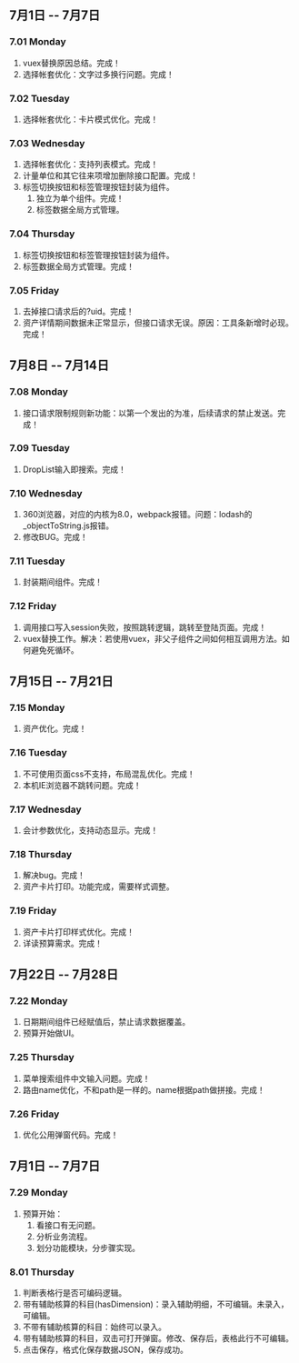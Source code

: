 ## 7月1日 -- 7月7日

### 7.01 Monday
1. vuex替换原因总结。完成！
2. 选择帐套优化：文字过多换行问题。完成！

### 7.02 Tuesday
1. 选择帐套优化：卡片模式优化。完成！

### 7.03 Wednesday
1. 选择帐套优化：支持列表模式。完成！
2. 计量单位和其它往来项增加删除接口配置。完成！
3. 标签切换按钮和标签管理按钮封装为组件。
   1. 独立为单个组件。完成！
   2. 标签数据全局方式管理。

### 7.04 Thursday
1. 标签切换按钮和标签管理按钮封装为组件。
  1. 标签数据全局方式管理。完成！

### 7.05 Friday
1. 去掉接口请求后的?uid。完成！
2. 资产详情期间数据未正常显示，但接口请求无误。原因：工具条新增时必现。完成！

## 7月8日 -- 7月14日

### 7.08 Monday
1. 接口请求限制规则新功能：以第一个发出的为准，后续请求的禁止发送。完成！

### 7.09 Tuesday
1. DropList输入即搜索。完成！

### 7.10 Wednesday
1. 360浏览器，对应的内核为8.0，webpack报错。问题：lodash的_objectToString.js报错。
2. 修改BUG。完成！

### 7.11 Tuesday
1. 封装期间组件。完成！

### 7.12 Friday
1. 调用接口写入session失败，按照跳转逻辑，跳转至登陆页面。完成！
2. vuex替换工作。解决：若使用vuex，非父子组件之间如何相互调用方法。如何避免死循环。

## 7月15日 -- 7月21日

### 7.15 Monday
1. 资产优化。完成！

### 7.16 Tuesday
1. 不可使用页面css不支持，布局混乱优化。完成！
2. 本机IE浏览器不跳转问题。完成！

### 7.17 Wednesday
1. 会计参数优化，支持动态显示。完成！

### 7.18 Thursday
1. 解决bug。完成！
2. 资产卡片打印。功能完成，需要样式调整。

### 7.19 Friday
1. 资产卡片打印样式优化。完成！
2. 详读预算需求。完成！

## 7月22日 -- 7月28日

### 7.22 Monday
1. 日期期间组件已经赋值后，禁止请求数据覆盖。
2. 预算开始做UI。

### 7.25 Thursday
1. 菜单搜索组件中文输入问题。完成！
2. 路由name优化，不和path是一样的。name根据path做拼接。完成！

### 7.26 Friday
1. 优化公用弹窗代码。完成！

## 7月1日 -- 7月7日

### 7.29 Monday
1. 预算开始：
   1. 看接口有无问题。
   2. 分析业务流程。
   3. 划分功能模块，分步骤实现。

### 8.01 Thursday
 1. 判断表格行是否可编码逻辑。
   1. 带有辅助核算的科目(hasDimension)：录入辅助明细，不可编辑。未录入，可编辑。
   2. 不带有辅助核算的科目：始终可以录入。
 2. 带有辅助核算的科目，双击可打开弹窗。修改、保存后，表格此行不可编辑。
 3. 点击保存，格式化保存数据JSON，保存成功。
